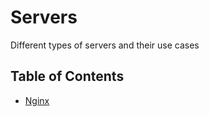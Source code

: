 # Servers

Different types of servers and their use cases

## Table of Contents

- [Nginx](Nginx/README.md)
